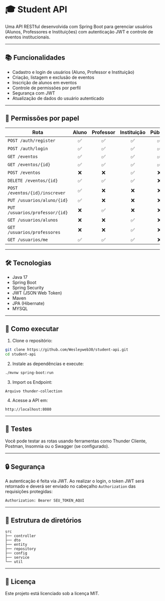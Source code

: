 # 🎓 Student API

Uma API RESTful desenvolvida com Spring Boot para gerenciar usuários (Alunos, Professores e Instituições) com autenticação JWT e controle de eventos institucionais.

---

## 📚 Funcionalidades

- Cadastro e login de usuários (Aluno, Professor e Instituição)
- Criação, listagem e exclusão de eventos
- Inscrição de alunos em eventos
- Controle de permissões por perfil
- Segurança com JWT
- Atualização de dados do usuário autenticado

---

## 🔐 Permissões por papel

| Rota                             | Aluno | Professor | Instituição | Público |
|----------------------------------|:-----:|:---------:|:-----------:|:-------:|
| `POST /auth/register`           | ✅    | ✅        | ✅          | ✅      |
| `POST /auth/login`              | ✅    | ✅        | ✅          | ✅      |
| `GET /eventos`                  | ✅    | ✅        | ✅          | ✅      |
| `GET /eventos/{id}`             | ✅    | ✅        | ✅          | ✅      |
| `POST /eventos`                 | ❌    | ❌        | ✅          | ❌      |
| `DELETE /eventos/{id}`          | ✅    | ✅        | ✅          | ❌      |
| `POST /eventos/{id}/inscrever`  | ✅    | ❌        | ❌          | ❌      |
| `PUT /usuarios/aluno/{id}`      | ✅    | ❌        | ❌          | ❌      |
| `PUT /usuarios/professor/{id}`  | ❌    | ✅        | ❌          | ❌      |
| `GET /usuarios/alunos`          | ❌    | ❌        | ✅          | ❌      |
| `GET /usuarios/professores`     | ❌    | ❌        | ✅          | ❌      |
| `GET /usuarios/me`              | ✅    | ✅        | ✅          | ❌      |

---

## 🛠 Tecnologias

- Java 17
- Spring Boot
- Spring Security
- JWT (JSON Web Token)
- Maven
- JPA (Hibernate)
- MYSQL

---

## 🚀 Como executar

1. Clone o repositório:

```bash
git clone https://github.com/Wesleyweb30/student-api.git
cd student-api
```

2. Instale as dependências e execute:

```bash
./mvnw spring-boot:run
```
3. Import os Endpoint:
```
Arquivo thunder-collection
```

4. Acesse a API em:
```
http://localhost:8080
```

---

## 🧪 Testes

Você pode testar as rotas usando ferramentas como Thunder Cliente, Postman, Insomnia ou o Swagger (se configurado).

---

## 🔒 Segurança

A autenticação é feita via JWT. Ao realizar o login, o token JWT será retornado e deverá ser enviado no cabeçalho `Authorization` das requisições protegidas:

```
Authorization: Bearer SEU_TOKEN_AQUI
```

---

## 📁 Estrutura de diretórios

```
src
├── controller
├── dto
├── entity
├── repository
├── config
├── service
└── util
```

---

## 📄 Licença

Este projeto está licenciado sob a licença MIT.
